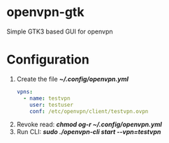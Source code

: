 # openvpn-gtk
Simple GTK3 based GUI for openvpn

# Configuration
1. Create the file ***~/.config/openvpn.yml***
    ```yml
    vpns:
      - name: testvpn
        user: testuser
        conf: /etc/openvpn/client/testvpn.ovpn
    ```
2. Revoke read: ***chmod og-r ~/.config/openvpn.yml***
3. Run CLI: ***sudo ./openvpn-cli start --vpn=testvpn***
